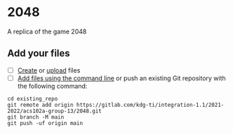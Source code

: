# 2048

A replica of the game 2048

## Add your files

- [ ] [Create](https://gitlab.com/-/experiment/new_project_readme_content:db5628ce7cf744fa160ccee87c12928a?https://docs.gitlab.com/ee/user/project/repository/web_editor.html#create-a-file) or [upload](https://gitlab.com/-/experiment/new_project_readme_content:db5628ce7cf744fa160ccee87c12928a?https://docs.gitlab.com/ee/user/project/repository/web_editor.html#upload-a-file) files
- [ ] [Add files using the command line](https://gitlab.com/-/experiment/new_project_readme_content:db5628ce7cf744fa160ccee87c12928a?https://docs.gitlab.com/ee/gitlab-basics/add-file.html#add-a-file-using-the-command-line) or push an existing Git repository with the following command:

```
cd existing_repo
git remote add origin https://gitlab.com/kdg-ti/integration-1.1/2021-2022/acs102a-group-13/2048.git
git branch -M main
git push -uf origin main
```

